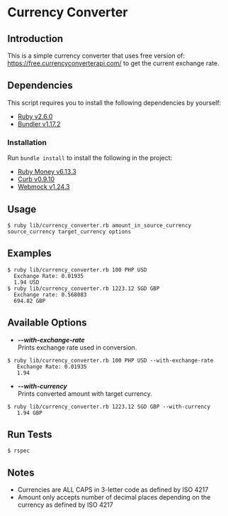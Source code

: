 # Currency Converter

## Introduction

This is a simple currency converter that uses free version of: https://free.currencyconverterapi.com/ to get the current exchange rate.

## Dependencies
This script requires you to install the following dependencies by yourself:
- [Ruby v2.6.0](https://www.ruby-lang.org/en/downloads/)
- [Bundler v1.17.2](https://bundler.io/)

### Installation
Run `bundle install` to install the following in the project:
- [Ruby Money v6.13.3](https://github.com/RubyMoney/money)
- [Curb v0.9.10](https://github.com/taf2/curb)
- [Webmock v1.24.3](https://github.com/bblimke/webmock)

## Usage
  ```
  $ ruby lib/currency_converter.rb amount_in_source_currency source_currency target_currency options
  ```

## Examples
  ```
  $ ruby lib/currency_converter.rb 100 PHP USD
    Exchange Rate: 0.01935
    1.94 USD
  $ ruby lib/currency_converter.rb 1223.12 SGD GBP
    Exchange rate: 0.568083
    694.82 GBP
  ```

## Available Options
 - ***--with-exchange-rate***  
    Prints exchange rate used in conversion. 
 ```
 $ ruby lib/currency_converter.rb 100 PHP USD --with-exchange-rate
    Exchange Rate: 0.01935
    1.94
 ```
 - ***--with-currency***  
    Prints converted amount with target currency.
 ```
 $ ruby lib/currency_converter.rb 1223.12 SGD GBP --with-currency
    1.94 GBP
 ```

## Run Tests
 ```
 $ rspec
 ```

## Notes
- Currencies are ALL CAPS in 3-letter code as defined by ISO 4217
- Amount only accepts number of decimal places depending on the currency as defined by ISO 4217
